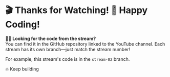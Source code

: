 # 🎬 Thanks for Watching! 🚀 Happy Coding!  

👨‍💻 **Looking for the code from the stream?**  
You can find it in the GitHub repository linked to the YouTube channel. Each stream has its own branch—just match the stream number!  

For example, this stream's code is in the `stream-02` branch.  

🔥 Keep building
